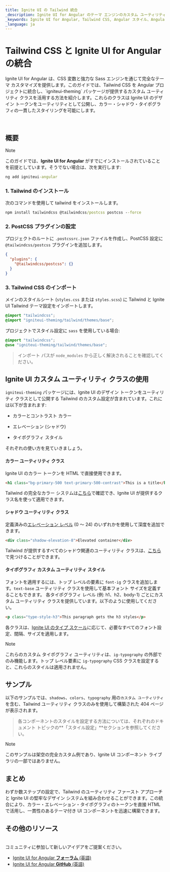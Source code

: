 ```yaml
---
title: Ignite UI の Tailwind 統合
_description: Ignite UI for Angular のテーマ エンジンのカスタム ユーティリティ クラスと Tailwind CSS を統合する方法について説明します。このガイドでは、セットアップの手順を説明し、ユーティリティ ファーストのアプローチでカラー、タイポグラフィ、シャドウのデザイン トークンを使用する方法について説明します。
_keywords: Ignite UI for Angular, Tailwind CSS, Angular スタイル、Angular テーマ設定, カスタム CSS, ユーティリティ クラス, テーマ設定エンジン, タイポグラフィ, シャドウ, カラー
_language: ja
---
```


# Tailwind CSS と Ignite UI for Angular の統合
<p class="highlight">Ignite UI for Angular は、CSS 変数と強力な Sass エンジンを通じて完全なテーマ カスタマイズを提供します。このガイドでは、Tailwind CSS を Angular プロジェクトに統合し、`igniteui-theming` パッケージが提供するカスタム ユーティリティ クラスを活用する方法を紹介します。これらのクラスは Ignite UI のデザイン トークンをユーティリティとして公開し、カラー・シャドウ・タイポグラフィの一貫したスタイリングを可能にします。</p>
<br>

## 概要

> [!NOTE]
> このガイドでは、**Ignite UI for Angular** がすでにインストールされていることを前提としています。そうでない場合は、次を実行します:
>
> ```cmd
> ng add igniteui-angular
> ```

### 1. Tailwind のインストール
次のコマンドを使用して tailwind をインストールします。

```cmd
npm install tailwindcss @tailwindcss/postcss postcss --force
```

### 2. PostCSS プラグインの設定

プロジェクトのルートに `.postcssrc.json` ファイルを作成し、PostCSS 設定に `@tailwindcss/postcss` プラグインを追加します。

```json
{
  "plugins": {
    "@tailwindcss/postcss": {}
  }
}
```

### 3. Tailwind CSS のインポート
メインのスタイルシート (`styles.css` または `styles.scss`) に Tailwind と Ignite UI Tailwind テーマ設定をインポートします。

```css
@import "tailwindcss";
@import "igniteui-theming/tailwind/themes/base";
```

プロジェクトでスタイル設定に `sass` を使用している場合:

```scss
@import "tailwindcss";
@use "igniteui-theming/tailwind/themes/base";
```

> インポート パスが `node_modules` から正しく解決されることを確認してください。

## Ignite UI カスタム ユーティリティ クラスの使用
`igniteui-theming` パッケージには、Ignite UI のデザイン トークンをユーティリティ クラスとして公開する Tailwind のカスタム設定が含まれています。これには以下が含まれます:

- カラーとコントラスト カラー

- エレベーション (シャドウ)

- タイポグラフィ スタイル

それぞれの使い方を見ていきましょう。

#### カラー ユーティリティ クラス
Ignite UI のカラー トークンを HTML で直接使用できます。
```html
<h1 class="bg-primary-500 text-primary-500-contrast">This is a title</h1>
```

Tailwind の完全なカラー システムは[こちら](https://tailwindcss.com/docs/color)で確認でき、Ignite UI が提供するクラス名を使って適用できます。
<br>

#### シャドウ ユーティリティ クラス

定義済みの[エレベーション レベル](https://jp.infragistics.com/products/ignite-ui-angular/angular/components/themes/elevations) (0 ～ 24) のいずれかを使用して深度を追加できます。

```html
<div class="shadow-elevation-8">Elevated container</div>
```

Tailwind が提供するすべてのシャドウ関連のユーティリティ クラスは、[こちら](https://tailwindcss.com/docs/box-shadow)で見つけることができます。
<br>

#### タイポグラフィ カスタム ユーティリティ スタイル
フォントを適用するには、トップ レベルの要素に `font-ig` クラスを追加します。`text-base` ユーティリティ クラスを使用して基本フォント サイズを定義することもできます。
各タイポグラフィ レベル (例: h1、h2、body-1) ごとにカスタム ユーティリティ クラスを提供しています。以下のように使用してください。

```html
<p class="type-style-h3">This paragraph gets the h3 styles</p>
```
各クラスは、[Ignite UI のタイプ スケール](https://jp.infragistics.com/products/ignite-ui-angular/angular/components/themes/typography)に応じて、必要なすべてのフォント設定、間隔、サイズを適用します。

>[!NOTE]
>これらのカスタム タイポグラフィ ユーティリティは、`ig-typography` の外部でのみ機能します。トップ レベル要素に `ig-typography` CSS クラスを設定すると、これらのスタイルは適用されません。
<div class="divider--half"></div>

## サンプル

以下のサンプルでは、`shadows`、`colors`、`typography` 用の`カスタム ユーティリティ`を含む、Tailwind ユーティリティ クラスのみを使用して構築された 404 ページが表示されます。

> 各コンポーネントのスタイルを設定する方法については、それぞれのドキュメント トピックの**「スタイル設定」**セクションを参照してください。

<code-view style="height: 610px" 
           data-demos-base-url="{environment:demosBaseUrl}" 
           iframe-src="{environment:demosBaseUrl}/theming/tailwind-sample" alt="Tailwind サンプル">
</code-view>

>[!NOTE]
>このサンプルは架空の完全カスタム例であり、Ignite UI コンポーネント ライブラリの一部ではありません。

## まとめ
わずか数ステップの設定で、Tailwind のユーティリティ ファースト アプローチと Ignite UI の堅牢なデザイン システムを組み合わせることができます。この統合により、カラー・エレベーション・タイポグラフィのトークンを直接 HTML で活用し、一貫性のあるテーマ付き UI コンポーネントを迅速に構築できます。

## その他のリソース

<br>
コミュニティに参加して新しいアイデアをご提案ください。

* [Ignite UI for Angular **フォーラム** (英語)](https://www.infragistics.com/community/forums/f/ignite-ui-for-angular)
* [Ignite UI for Angular **GitHub** (英語)](https://github.com/IgniteUI/igniteui-angular)
